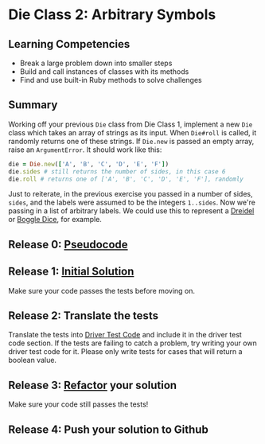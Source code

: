 # Die Class 2: Arbitrary Symbols

## Learning Competencies
- Break a large problem down into smaller steps
- Build and call instances of classes with its methods
- Find and use built-in Ruby methods to solve challenges

## Summary
Working off your previous `Die` class from Die Class 1, implement a new `Die` class which takes an array of strings as its input.  When `Die#roll` is called, it randomly returns one of these strings.  If `Die.new` is passed an empty array, raise an `ArgumentError`.  It should work like this:

```ruby
die = Die.new(['A', 'B', 'C', 'D', 'E', 'F'])
die.sides # still returns the number of sides, in this case 6
die.roll # returns one of ['A', 'B', 'C', 'D', 'E', 'F'], randomly
```

Just to reiterate, in the previous exercise you passed in a number of sides, `sides`, and the labels were assumed to be the integers `1..sides`.  Now we're passing in a list of arbitrary labels.  We could use this to represent a [Dreidel](http://en.wikipedia.org/wiki/Dreidel) or [Boggle Dice](http://en.wikipedia.org/wiki/Boggle), for example.

## Release 0: [Pseudocode](https://github.com/dev-academy-phase0/phase-0-handbook/blob/master/coding-references/pseudocode.md)

## Release 1: [Initial Solution](https://github.com/dev-academy-phase0/phase-0-handbook/blob/master/coding-references/initial-solution.md)

Make sure your code passes the tests before moving on.

## Release 2: Translate the tests

Translate the tests into [Driver Test Code](https://github.com/dev-academy-phase0/phase-0-handbook/blob/master/coding-references/driver-code.md) and include it in the driver test code section. If the tests are failing to catch a problem, try writing your own driver test code for it. Please only write tests for cases that will return a boolean value. 

## Release 3: [Refactor](https://github.com/dev-academy-phase0/phase-0-handbook/blob/master/coding-references/refactoring.md) your solution

Make sure your code still passes the tests!

## Release 4: Push your solution to Github
